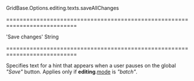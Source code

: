 <!--id-->GridBase.Options.editing.texts.saveAllChanges<!--/id-->
===========================================================================
<!--default-->'Save changes'<!--/default-->
<!--type-->String<!--/type-->
===========================================================================

<!--shortDescription-->
Specifies text for a hint that appears when a user pauses on the global *"Save"* button. Applies only if **editing**.[mode]({basewidgetpath}/Configuration/editing/#mode) is *"batch"*.
<!--/shortDescription-->

<!--fullDescription-->

<!--/fullDescription-->
